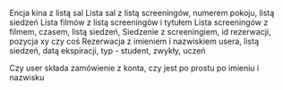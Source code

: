 Encja kina z listą sal
Lista sal z listą screeningów, numerem pokoju, listą siedzeń
Lista filmów z listą screeningów i tytułem
Lista screeningów z filmem, czasem, listą siedzeń, 
Siedzenie z screeningiem, id rezerwacji, pozycja xy czy coś
Rezerwacja z imieniem i nazwiskiem usera, listą siedzeń, datą ekspiracji, typ - student, zwykły, uczeń

Czy user składa zamówienie z konta, czy jest po prostu po imieniu i nazwisku